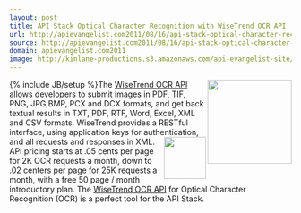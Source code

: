 ```yaml
---
layout: post
title: API Stack Optical Character Recognition with WiseTrend OCR API
url: http://apievangelist.com2011/08/16/api-stack-optical-character-recognition-with-wisetrend-ocr-api/
source: http://apievangelist.com2011/08/16/api-stack-optical-character-recognition-with-wisetrend-ocr-api/
domain: apievangelist.com2011
image: http://kinlane-productions.s3.amazonaws.com/api-evangelist-site/blog/WiseTrend-OCR-API-Logo.png
---
```

{% include JB/setup %}<img src="https://s3.amazonaws.com/kinlane-productions/api-evangelist/wistrend/WiseTrend-OCR-API-Logo.png"  width="150" align="right" />The <a title="Wisetrend OCR API" href="http://www.wisetrend.com/WiseTREND_Online_OCR_API_v2.0.htm">WiseTrend OCR API</a> allows developers to submit images in PDF, TIF, PNG, JPG,BMP, PCX and DCX formats, and get back textual results in TXT, PDF, RTF, Word, Excel, XML and CSV formats.
WiseTrend provides a RESTful interface, using application keys for authentication, and all requests and responses in XML.
<img src="https://s3.amazonaws.com/kinlane-productions/pdf-optical-character-recognition.jpg"  width="75" align="right" />API pricing starts at .05 cents per page for 2K OCR requests a month, down to .02 centers per page for 25K requests a month, with a free 50 page / month introductory plan.
The <a title="Wisetrend OCR API" href="http://www.wisetrend.com/WiseTREND_Online_OCR_API_v2.0.htm">WiseTrend OCR API</a> for Optical Character Recognition (OCR) is a perfect tool for the API Stack.
